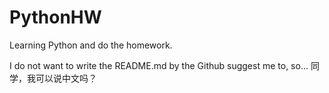 PythonHW
========

Learning Python and do the homework.

I do not want to write the README.md by the Github suggest me to, so...
同学，我可以说中文吗？
